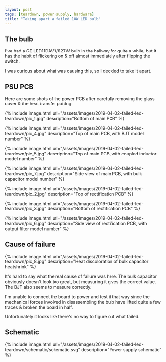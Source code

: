 ```yaml
---
layout: post
tags: [teardown, power-supply, hardware]
title: "Taking apart a failed 10W LED bulb"
---
```


## The bulb

I've had a GE LED11DAV3/827W bulb in the hallway for quite a while, but it has
the habit of flickering on & off almost immediately after flipping the switch.

I was curious about what was causing this, so I decided to take it apart.

## PSU PCB

Here are some shots of the power PCB after carefully removing the glass cover &
the heat transfer potting:

{% include image.html
    url="/assets/images/2019-04-02-failed-led-teardown/pic_1.jpg"
    description="Bottom of main PCB" %}

{% include image.html
    url="/assets/images/2019-04-02-failed-led-teardown/pic_4.jpg"
    description="Top of main PCB, with BJT model number" %}

{% include image.html
    url="/assets/images/2019-04-02-failed-led-teardown/pic_5.jpg"
    description="Top of main PCB, with coupled inductor model number" %}

{% include image.html
    url="/assets/images/2019-04-02-failed-led-teardown/pic_7.jpg"
    description="Side view of main PCB, with bulk capacitor model number" %}

{% include image.html
    url="/assets/images/2019-04-02-failed-led-teardown/pic_2.jpg"
    description="Top of rectification PCB" %}

{% include image.html
    url="/assets/images/2019-04-02-failed-led-teardown/pic_3.jpg"
    description="Bottom of rectification PCB" %}

{% include image.html
    url="/assets/images/2019-04-02-failed-led-teardown/pic_6.jpg"
    description="Side view of rectification PCB, with output filter model number" %}

## Cause of failure

{% include image.html
    url="/assets/images/2019-04-02-failed-led-teardown/pic_8.jpg"
    description="Heat discoloration of bulk capacitor heatshrink" %}

It's hard to say what the real cause of failure was here. The bulk capacitor
obviously doesn't look too great, but measuring it gives the correct value. The
BJT also seems to measure correctly.

I'm unable to connect the board to power and test it that way since the
mechanical forces involved in disassembling the bulb have lifted quite a few
traces & broken the board in half.

Unfortunately it looks like there's no way to figure out what failed.

## Schematic

{% include image.html
    url="/assets/images/2019-04-02-failed-led-teardown/schematic/schematic.svg"
    description="Power supply schematic" %}
